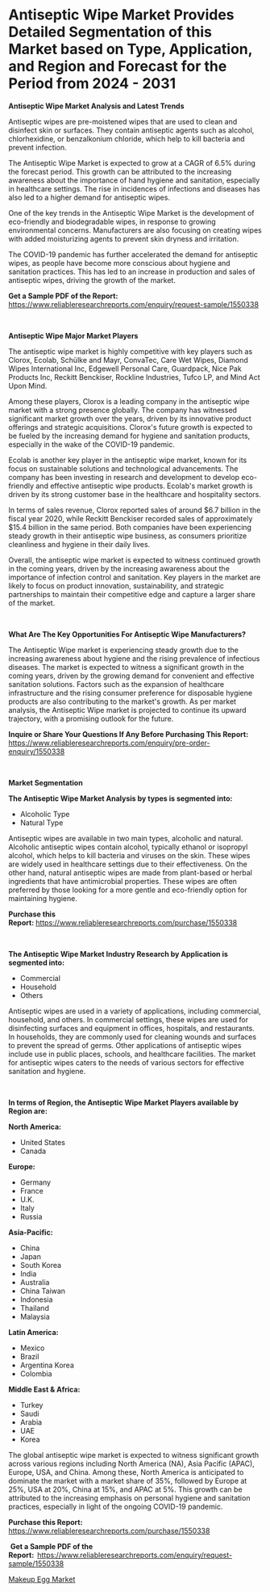 <p><h1>Antiseptic Wipe Market Provides Detailed Segmentation of this Market based on Type, Application, and Region and Forecast for the Period from 2024 - 2031</h1></p><p><strong>Antiseptic Wipe Market Analysis and Latest Trends</strong></p>
<p><p>Antiseptic wipes are pre-moistened wipes that are used to clean and disinfect skin or surfaces. They contain antiseptic agents such as alcohol, chlorhexidine, or benzalkonium chloride, which help to kill bacteria and prevent infection.</p><p>The Antiseptic Wipe Market is expected to grow at a CAGR of 6.5% during the forecast period. This growth can be attributed to the increasing awareness about the importance of hand hygiene and sanitation, especially in healthcare settings. The rise in incidences of infections and diseases has also led to a higher demand for antiseptic wipes.</p><p>One of the key trends in the Antiseptic Wipe Market is the development of eco-friendly and biodegradable wipes, in response to growing environmental concerns. Manufacturers are also focusing on creating wipes with added moisturizing agents to prevent skin dryness and irritation.</p><p>The COVID-19 pandemic has further accelerated the demand for antiseptic wipes, as people have become more conscious about hygiene and sanitation practices. This has led to an increase in production and sales of antiseptic wipes, driving the growth of the market.</p></p>
<p><strong>Get a Sample PDF of the Report:&nbsp;</strong> <a href="https://www.reliableresearchreports.com/enquiry/request-sample/1550338">https://www.reliableresearchreports.com/enquiry/request-sample/1550338</a></p>
<p>&nbsp;</p>
<p><strong>Antiseptic Wipe Major Market Players</strong></p>
<p><p>The antiseptic wipe market is highly competitive with key players such as Clorox, Ecolab, Schülke and Mayr, ConvaTec, Care Wet Wipes, Diamond Wipes International Inc, Edgewell Personal Care, Guardpack, Nice Pak Products Inc, Reckitt Benckiser, Rockline Industries, Tufco LP, and Mind Act Upon Mind.</p><p>Among these players, Clorox is a leading company in the antiseptic wipe market with a strong presence globally. The company has witnessed significant market growth over the years, driven by its innovative product offerings and strategic acquisitions. Clorox's future growth is expected to be fueled by the increasing demand for hygiene and sanitation products, especially in the wake of the COVID-19 pandemic.</p><p>Ecolab is another key player in the antiseptic wipe market, known for its focus on sustainable solutions and technological advancements. The company has been investing in research and development to develop eco-friendly and effective antiseptic wipe products. Ecolab's market growth is driven by its strong customer base in the healthcare and hospitality sectors.</p><p>In terms of sales revenue, Clorox reported sales of around $6.7 billion in the fiscal year 2020, while Reckitt Benckiser recorded sales of approximately $15.4 billion in the same period. Both companies have been experiencing steady growth in their antiseptic wipe business, as consumers prioritize cleanliness and hygiene in their daily lives.</p><p>Overall, the antiseptic wipe market is expected to witness continued growth in the coming years, driven by the increasing awareness about the importance of infection control and sanitation. Key players in the market are likely to focus on product innovation, sustainability, and strategic partnerships to maintain their competitive edge and capture a larger share of the market.</p></p>
<p>&nbsp;</p>
<p><strong>What Are The Key Opportunities For Antiseptic Wipe Manufacturers?</strong></p>
<p><p>The Antiseptic Wipe market is experiencing steady growth due to the increasing awareness about hygiene and the rising prevalence of infectious diseases. The market is expected to witness a significant growth in the coming years, driven by the growing demand for convenient and effective sanitation solutions. Factors such as the expansion of healthcare infrastructure and the rising consumer preference for disposable hygiene products are also contributing to the market's growth. As per market analysis, the Antiseptic Wipe market is projected to continue its upward trajectory, with a promising outlook for the future.</p></p>
<p><strong>Inquire or Share Your Questions If Any Before Purchasing This Report:</strong> <a href="https://www.reliableresearchreports.com/enquiry/pre-order-enquiry/1550338">https://www.reliableresearchreports.com/enquiry/pre-order-enquiry/1550338</a></p>
<p>&nbsp;</p>
<p><strong>Market Segmentation</strong></p>
<p><strong>The Antiseptic Wipe Market Analysis by types is segmented into:</strong></p>
<p><ul><li>Alcoholic Type</li><li>Natural Type</li></ul></p>
<p><p>Antiseptic wipes are available in two main types, alcoholic and natural. Alcoholic antiseptic wipes contain alcohol, typically ethanol or isopropyl alcohol, which helps to kill bacteria and viruses on the skin. These wipes are widely used in healthcare settings due to their effectiveness. On the other hand, natural antiseptic wipes are made from plant-based or herbal ingredients that have antimicrobial properties. These wipes are often preferred by those looking for a more gentle and eco-friendly option for maintaining hygiene.</p></p>
<p><strong>Purchase this Report:&nbsp;</strong><a href="https://www.reliableresearchreports.com/purchase/1550338">https://www.reliableresearchreports.com/purchase/1550338</a></p>
<p>&nbsp;</p>
<p><strong>The Antiseptic Wipe Market Industry Research by Application is segmented into:</strong></p>
<p><ul><li>Commercial</li><li>Household</li><li>Others</li></ul></p>
<p><p>Antiseptic wipes are used in a variety of applications, including commercial, household, and others. In commercial settings, these wipes are used for disinfecting surfaces and equipment in offices, hospitals, and restaurants. In households, they are commonly used for cleaning wounds and surfaces to prevent the spread of germs. Other applications of antiseptic wipes include use in public places, schools, and healthcare facilities. The market for antiseptic wipes caters to the needs of various sectors for effective sanitation and hygiene.</p></p>
<p>&nbsp;</p>
<p><strong>In terms of Region, the Antiseptic Wipe Market Players available by Region are:</strong></p>
<p>
    <p> <strong> North America: </strong>
        <ul>
            <li>United States</li>
            <li>Canada</li>
        </ul>
        </p> 
    <p> <strong> Europe: </strong>
        <ul>
            <li>Germany</li>
            <li>France</li>
            <li>U.K.</li>
            <li>Italy</li>
            <li>Russia</li>
        </ul>
        </p> 
    <p> <strong> Asia-Pacific: </strong>
        <ul>
            <li>China</li>
            <li>Japan</li>
            <li>South Korea</li>
            <li>India</li>
            <li>Australia</li>
            <li>China Taiwan</li>
            <li>Indonesia</li>
            <li>Thailand</li>
            <li>Malaysia</li>
        </ul>
        </p> 
    <p> <strong> Latin America: </strong>
        <ul>
            <li>Mexico</li>
            <li>Brazil</li>
            <li>Argentina Korea</li>
            <li>Colombia</li>
        </ul>
        </p> 
    <p> <strong> Middle East & Africa: </strong>
        <ul>
            <li>Turkey</li>
            <li>Saudi</li>
            <li>Arabia</li>
            <li>UAE</li>
            <li>Korea</li>
        </ul>
    </p>
    </p>
<p><p>The global antiseptic wipe market is expected to witness significant growth across various regions including North America (NA), Asia Pacific (APAC), Europe, USA, and China. Among these, North America is anticipated to dominate the market with a market share of 35%, followed by Europe at 25%, USA at 20%, China at 15%, and APAC at 5%. This growth can be attributed to the increasing emphasis on personal hygiene and sanitation practices, especially in light of the ongoing COVID-19 pandemic.</p></p>
<p><strong>Purchase this Report: </strong><a href="https://www.reliableresearchreports.com/purchase/1550338">https://www.reliableresearchreports.com/purchase/1550338</a></p>
<p>&nbsp;<strong>Get a Sample PDF of the Report:&nbsp;&nbsp;</strong><a href="https://www.reliableresearchreports.com/enquiry/request-sample/1550338">https://www.reliableresearchreports.com/enquiry/request-sample/1550338</a></p>
<p><strong></strong></p>
<p><p><a href="https://github.com/Angelnienowdseej3e45z3p8c/Market-Research-Report-List-1/blob/main/makeup-egg-market.md">Makeup Egg Market</a></p></p>